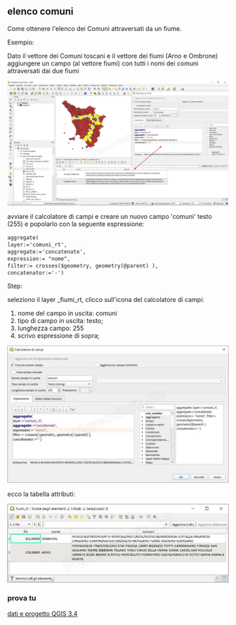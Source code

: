 ## elenco comuni 

Come ottenere l'elenco dei Comuni attraversati da un fiume.

Esempio:

Dato il vettore dei Comuni toscani e il vettore dei fiumi (Arno e Ombrone) aggiungere un campo (al vettore fiumi) con tutti i nomi dei comuni attraversati dai due fiumi

![](../img/esempi/elenco_comuni/elenco_01.jpg)

avviare il calcolatore di campi e creare un nuovo campo 'comuni' testo (255) e popolarlo con la seguente espressione:

```
aggregate(
layer:='comuni_rt', 
aggregate:='concatenate', 
expression:= "nome", 
filter:= crosses($geometry, geometry(@parent) ),
concatenator:='-') 
```
Step:

seleziono il layer _fiumi_rt, clicco sull'icona del calcolatore di campi:

1. nome del campo in uscita: comuni
2. tipo di campo in uscita: testo;
3. lunghezza campo: 255
4. scrivo espressione di sopra;


![](../img/esempi/elenco_comuni/elenco_02.jpg)

ecco la tabella attributi:

![](../img/esempi/elenco_comuni/elenco_03.jpg)

### prova tu

[dati e progetto QGIS 3.4](/prova_tu/elenco_comuni.zip)
